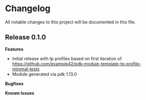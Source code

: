 # Changelog

All notable changes to this project will be documented in this file.

## Release 0.1.0

**Features**

- Initial release with tp profiles based on first iteration of https://github.com/example42/pdk-module-template-tp-profile-minimal-tests
- Module generated via pdk 1.13.0

**Bugfixes**

**Known Issues**
